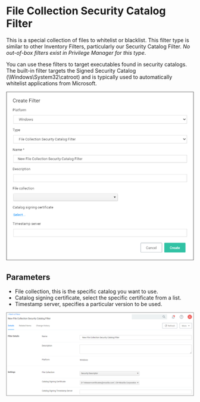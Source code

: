 [title]: # (File Collection Security Catalog)
[tags]: # (filter types)
[priority]: # (2)
# File Collection Security Catalog Filter

This is a special collection of files to whitelist or blacklist. This filter type is similar to other Inventory Filters, particularly our Security Catalog Filter. *No out-of-box filters exist in Privilege Manager for this type*.

You can use these filters to target executables found in security catalogs. The built-in filter targets the Signed Security Catalog (\Windows\System32\catroot\) and is typically used to automatically whitelist applications from Microsoft.

![File Collection Security Catalog Filter](images/file-col-sec-cat.png "Creating a File Collection Security Catalog Filter")

## Parameters

* File collection, this is the specific catalog you want to use.
* Catalog signing certificate, select the specific certificate from a list.
* Timestamp server, specifies a particular version to be used.

![example](images/file-col-sec-cat-2.png "File Collection Security Catalog Filter example")
